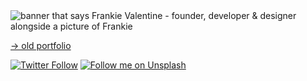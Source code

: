 <img src="https://user-images.githubusercontent.com/26727138/88444189-bf9f4800-cdd0-11ea-961b-413ac5746073.png" alt="banner that says Frankie Valentine - founder, developer & designer alongside a picture of Frankie">


[→ old portfolio](https://valentinedev.com)

<!--
- Email : frankie[/at]v3digital[dot]studio
-->

[![Twitter Follow](https://img.shields.io/twitter/follow/v3frankie?color=%231DA1F2&label=Follow%20me&logo=Twitter&style=for-the-badge)](https://twitter.com/v3frankie) [![Follow me on Unsplash](https://img.shields.io/badge/See%20my%20photos%20on-Unsplash%20%F0%9F%93%B8-black?style=for-the-badge)](https://unsplash.com/@frankievalentine)

<!--
**frankievalentine/frankievalentine** is a ✨ _special_ ✨ repository because its `README.md` (this file) appears on your GitHub profile.
-->
